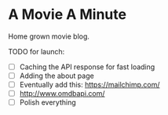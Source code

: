 # A Movie A Minute

Home grown movie blog. 

TODO for launch:
- [ ] Caching the API response for fast loading
- [ ] Adding the about page
- [ ] Eventually add this: https://mailchimp.com/
- [ ] http://www.omdbapi.com/
- [ ] Polish everything